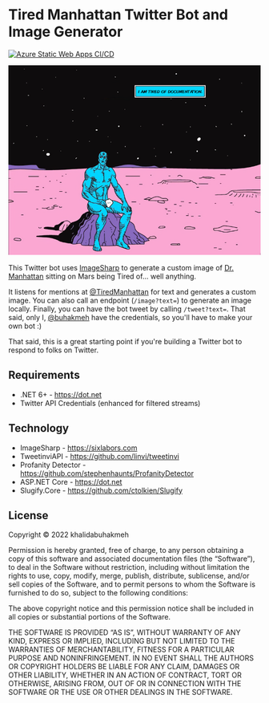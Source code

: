 # Tired Manhattan Twitter Bot and Image Generator

[![Azure Static Web Apps CI/CD](https://github.com/codemonkey85/TiredDoctorManhattan/actions/workflows/azure-static-web-apps-green-dune-0713d970f.yml/badge.svg)](https://github.com/codemonkey85/TiredDoctorManhattan/actions/workflows/azure-static-web-apps-green-dune-0713d970f.yml)

![Tired Manhattan](image.png)

This Twitter bot uses [ImageSharp](https://sixlabors.com) to generate
a custom image of [Dr. Manhattan](https://en.wikipedia.org/wiki/Doctor_Manhattan) sitting on
Mars being Tired of... well anything.

It listens for mentions at [@TiredManhattan](https://twitter.com/TiredManhattan) for text and generates a custom image. You
can also call an endpoint (`/image?text=`) to generate an image locally. Finally, you
can have the bot tweet by calling `/tweet?text=`. That said, only I, [@buhakmeh](https://twitter.com/buhakmeh)
have the credentials, so you'll have to make your own bot :)

That said, this is a great starting point if you're building a Twitter bot to respond
to folks on Twitter. 

## Requirements

- .NET 6+ - https://dot.net
- Twitter API Credentials (enhanced for filtered streams)

## Technology

- ImageSharp - https://sixlabors.com
- TweetinviAPI - https://github.com/linvi/tweetinvi
- Profanity Detector - https://github.com/stephenhaunts/ProfanityDetector
- ASP.NET Core - https://dot.net
- Slugify.Core - https://github.com/ctolkien/Slugify

## License 

Copyright © 2022 khalidabuhakmeh

Permission is hereby granted, free of charge, to any person obtaining a copy of this software and associated documentation files (the “Software”), to deal in the Software without restriction, including without limitation the rights to use, copy, modify, merge, publish, distribute, sublicense, and/or sell copies of the Software, and to permit persons to whom the Software is furnished to do so, subject to the following conditions:

The above copyright notice and this permission notice shall be included in all copies or substantial portions of the Software.

THE SOFTWARE IS PROVIDED “AS IS”, WITHOUT WARRANTY OF ANY KIND, EXPRESS OR IMPLIED, INCLUDING BUT NOT LIMITED TO THE WARRANTIES OF MERCHANTABILITY, FITNESS FOR A PARTICULAR PURPOSE AND NONINFRINGEMENT. IN NO EVENT SHALL THE AUTHORS OR COPYRIGHT HOLDERS BE LIABLE FOR ANY CLAIM, DAMAGES OR OTHER LIABILITY, WHETHER IN AN ACTION OF CONTRACT, TORT OR OTHERWISE, ARISING FROM, OUT OF OR IN CONNECTION WITH THE SOFTWARE OR THE USE OR OTHER DEALINGS IN THE SOFTWARE.
